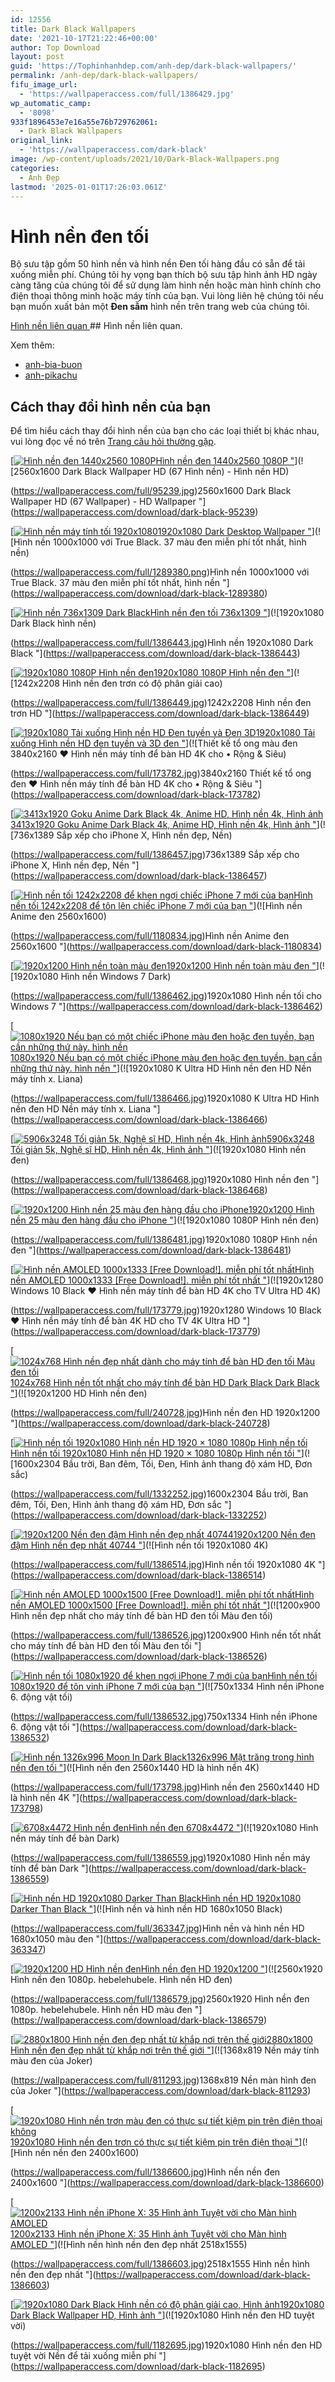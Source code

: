 ```yaml
---
id: 12556
title: Dark Black Wallpapers
date: '2021-10-17T21:22:46+00:00'
author: Top Download
layout: post
guid: 'https://Tophinhanhdep.com/anh-dep/dark-black-wallpapers/'
permalink: /anh-dep/dark-black-wallpapers/
fifu_image_url:
  - 'https://wallpaperaccess.com/full/1386429.jpg'
wp_automatic_camp:
  - '8098'
933f1896453e7e16a55e76b729762061:
  - Dark Black Wallpapers
original_link:
  - 'https://wallpaperaccess.com/dark-black'
image: /wp-content/uploads/2021/10/Dark-Black-Wallpapers.png
categories:
  - Ảnh Đẹp
lastmod: '2025-01-01T17:26:03.061Z'
---
```

# Hình nền đen tối

Bộ sưu tập gồm 50 hình nền và hình nền Đen tối hàng đầu có sẵn để tải xuống miễn phí. Chúng tôi hy vọng bạn thích bộ sưu tập hình ảnh HD ngày càng tăng của chúng tôi để sử dụng làm hình nền hoặc màn hình chính cho điện thoại thông minh hoặc máy tính của bạn. Vui lòng liên hệ chúng tôi nếu bạn muốn xuất bản một **Đen sẫm** hình nền trên trang web của chúng tôi.

[Hình nền liên quan ](#related) ## Hình nền liên quan.

   
 Xem thêm:

   
- [anh-bia-buon](https://tophinhanhdep.com/anh-bia/anh-bia-buon/)
- [anh-pikachu](https://tophinhanhdep.com/anh-anime/anh-pikachu/)

## Cách thay đổi hình nền của bạn

Để tìm hiểu cách thay đổi hình nền của bạn cho các loại thiết bị khác nhau, vui lòng đọc về nó trên [Trang câu hỏi thường gặp](https://tophinhanhdep.com/faq/).

  
[[![Hình nền đen 1440x2560 1080P](https://wallpaperaccess.com/full/1386429.jpg)Hình nền đen 1440x2560 1080P "](https://wallpaperaccess.com/download/dark-black-1386429)](![2560x1600 Dark Black Wallpaper HD (67 Hình nền) - Hình nền HD)

(https://wallpaperaccess.com/full/95239.jpg)2560x1600 Dark Black Wallpaper HD (67 Wallpaper) - HD Wallpaper "](https://wallpaperaccess.com/download/dark-black-95239)

[[![Hình nền máy tính tối 1920x1080](https://wallpaperaccess.com/full/1386436.jpg)1920x1080 Dark Desktop Wallpaper "](https://wallpaperaccess.com/download/dark-black-1386436)](![Hình nền 1000x1000 với True Black.  37 màu đen miễn phí tốt nhất, hình nền)

(https://wallpaperaccess.com/full/1289380.png)Hình nền 1000x1000 với True Black. 37 màu đen miễn phí tốt nhất, hình nền "](https://wallpaperaccess.com/download/dark-black-1289380)

[[![Hình nền 736x1309 Dark Black](https://wallpaperaccess.com/full/1386439.jpg)Hình nền đen tối 736x1309 "](https://wallpaperaccess.com/download/dark-black-1386439)](![1920x1080 Dark Black hình nền)

(https://wallpaperaccess.com/full/1386443.jpg)Hình nền 1920x1080 Dark Black "](https://wallpaperaccess.com/download/dark-black-1386443)

[[![1920x1080 1080P Hình nền đen](https://wallpaperaccess.com/full/1386444.jpg)1920x1080 1080P Hình nền đen "](https://wallpaperaccess.com/download/dark-black-1386444)](![1242x2208 Hình nền đen trơn có độ phân giải cao)

(https://wallpaperaccess.com/full/1386449.jpg)1242x2208 Hình nền đen trơn HD "](https://wallpaperaccess.com/download/dark-black-1386449)

[[![1920x1080 Tải xuống Hình nền HD Đen tuyền và Đen 3D](https://wallpaperaccess.com/full/802281.jpg)1920x1080 Tải xuống Hình nền HD đen tuyền và 3D đen "](https://wallpaperaccess.com/download/dark-black-802281)](![Thiết kế tổ ong màu đen 3840x2160 ❤ Hình nền máy tính để bàn HD 4K cho • Rộng & Siêu)

(https://wallpaperaccess.com/full/173782.jpg)3840x2160 Thiết kế tổ ong đen ❤ Hình nền máy tính để bàn HD 4K cho • Rộng &amp; Siêu "](https://wallpaperaccess.com/download/dark-black-173782)

[[![3413x1920 Goku Anime Dark Black 4k, Anime HD, Hình nền 4k, Hình ảnh](https://wallpaperaccess.com/full/2150.jpg)3413x1920 Goku Anime Dark Black 4k, Anime HD, Hình nền 4k, Hình ảnh "](https://wallpaperaccess.com/download/dark-black-2150)](![736x1389 Sắp xếp cho iPhone X, Hình nền đẹp, Nền)

(https://wallpaperaccess.com/full/1386457.jpg)736x1389 Sắp xếp cho iPhone X, Hình nền đẹp, Nền "](https://wallpaperaccess.com/download/dark-black-1386457)

[[![Hình nền tối 1242x2208 để khen ngợi chiếc iPhone 7 mới của bạn](https://wallpaperaccess.com/full/950927.jpg)Hình nền tối 1242x2208 để tôn lên chiếc iPhone 7 mới của bạn "](https://wallpaperaccess.com/download/dark-black-950927)](![Hình nền Anime đen 2560x1600)

(https://wallpaperaccess.com/full/1180834.jpg)Hình nền Anime đen 2560x1600 "](https://wallpaperaccess.com/download/dark-black-1180834)

[[![1920x1200 Hình nền toàn màu đen](https://wallpaperaccess.com/full/1386460.jpg)1920x1200 Hình nền toàn màu đen "](https://wallpaperaccess.com/download/dark-black-1386460)](![1920x1080 Hình nền Windows 7 Dark)

(https://wallpaperaccess.com/full/1386462.jpg)1920x1080 Hình nền tối cho Windows 7 "](https://wallpaperaccess.com/download/dark-black-1386462)

[[![1080x1920 Nếu bạn có một chiếc iPhone màu đen hoặc đen tuyền, bạn cần những thứ này.  hình nền](https://wallpaperaccess.com/full/95254.jpg)1080x1920 Nếu bạn có một chiếc iPhone màu đen hoặc đen tuyền, bạn cần những thứ này. hình nền "](https://wallpaperaccess.com/download/dark-black-95254)](![1920x1080 K Ultra HD Hình nền đen HD Nền máy tính x.  Liana)

(https://wallpaperaccess.com/full/1386466.jpg)1920x1080 K Ultra HD Hình nền đen HD Nền máy tính x. Liana "](https://wallpaperaccess.com/download/dark-black-1386466)

[[![5906x3248 Tối giản 5k, Nghệ sĩ HD, Hình nền 4k, Hình ảnh](https://wallpaperaccess.com/full/1131637.jpg)5906x3248 Tối giản 5k, Nghệ sĩ HD, Hình nền 4k, Hình ảnh "](https://wallpaperaccess.com/download/dark-black-1131637)](![1920x1080 Hình nền đen)

(https://wallpaperaccess.com/full/1386468.jpg)1920x1080 Hình nền đen "](https://wallpaperaccess.com/download/dark-black-1386468)

[[![1920x1200 Hình nền 25 màu đen hàng đầu cho iPhone](https://wallpaperaccess.com/full/1386469.jpg)1920x1200 Hình nền 25 màu đen hàng đầu cho iPhone "](https://wallpaperaccess.com/download/dark-black-1386469)](![1920x1080 1080P Hình nền đen)

(https://wallpaperaccess.com/full/1386481.jpg)1920x1080 1080P Hình nền đen "](https://wallpaperaccess.com/download/dark-black-1386481)

[[![Hình nền AMOLED 1000x1333 [Free Download!].  miễn phí tốt nhất](https://wallpaperaccess.com/full/1131691.jpg)Hình nền AMOLED 1000x1333 \[Free Download!\]. miễn phí tốt nhất "](https://wallpaperaccess.com/download/dark-black-1131691)](![1920x1280 Windows 10 Black ❤ Hình nền máy tính để bàn HD 4K cho TV Ultra HD 4K)

(https://wallpaperaccess.com/full/173779.jpg)1920x1280 Windows 10 Black ❤ Hình nền máy tính để bàn 4K HD cho TV 4K Ultra HD "](https://wallpaperaccess.com/download/dark-black-173779)

[[![1024x768 Hình nền đẹp nhất dành cho máy tính để bàn HD đen tối Màu đen tối](https://wallpaperaccess.com/full/1386485.jpg)1024x768 Hình nền tốt nhất cho máy tính để bàn HD Dark Black Dark Black "](https://wallpaperaccess.com/download/dark-black-1386485)](![1920x1200 HD Hình nền đen)

(https://wallpaperaccess.com/full/240728.jpg)Hình nền đen HD 1920x1200 "](https://wallpaperaccess.com/download/dark-black-240728)

[[![Hình nền tối 1920x1080 Hình nền HD 1920 × 1080 1080p Hình nền tối](https://wallpaperaccess.com/full/1386499.jpg)Hình nền tối 1920x1080 Hình nền HD 1920 × 1080 1080p Hình nền tối "](https://wallpaperaccess.com/download/dark-black-1386499)](![1600x2304 Bầu trời, Ban đêm, Tối, Đen, Hình ảnh thang độ xám HD, Đơn sắc)

(https://wallpaperaccess.com/full/1332252.jpg)1600x2304 Bầu trời, Ban đêm, Tối, Đen, Hình ảnh thang độ xám HD, Đơn sắc "](https://wallpaperaccess.com/download/dark-black-1332252)

[[![1920x1200 Nền đen đậm Hình nền đẹp nhất 40744](https://wallpaperaccess.com/full/1386503.jpg)1920x1200 Nền đen đậm Hình nền đẹp nhất 40744 "](https://wallpaperaccess.com/download/dark-black-1386503)](![Hình nền tối 1920x1080 4K)

(https://wallpaperaccess.com/full/1386514.jpg)Hình nền tối 1920x1080 4K "](https://wallpaperaccess.com/download/dark-black-1386514)

[[![Hình nền AMOLED 1000x1500 [Free Download!].  miễn phí tốt nhất](https://wallpaperaccess.com/full/797865.jpg)Hình nền AMOLED 1000x1500 \[Free Download!\]. miễn phí tốt nhất "](https://wallpaperaccess.com/download/dark-black-797865)](![1200x900 Hình nền đẹp nhất cho máy tính để bàn HD đen tối Màu đen tối)

(https://wallpaperaccess.com/full/1386526.jpg)1200x900 Hình nền tốt nhất cho máy tính để bàn HD đen tối Màu đen tối "](https://wallpaperaccess.com/download/dark-black-1386526)

[[![Hình nền tối 1080x1920 để khen ngợi iPhone 7 mới của bạn](https://wallpaperaccess.com/full/909352.png)Hình nền tối 1080x1920 để tôn vinh iPhone 7 mới của bạn "](https://wallpaperaccess.com/download/dark-black-909352)](![750x1334 Hình nền iPhone 6.  động vật tối)

(https://wallpaperaccess.com/full/1386532.jpg)750x1334 Hình nền iPhone 6. động vật tối "](https://wallpaperaccess.com/download/dark-black-1386532)

[[![Hình nền 1326x996 Moon In Dark Black](https://wallpaperaccess.com/full/1386551.jpg)1326x996 Mặt trăng trong hình nền đen tối "](https://wallpaperaccess.com/download/dark-black-1386551)](![Hình nền đen 2560x1440 HD là hình nền 4K)

(https://wallpaperaccess.com/full/173798.jpg)Hình nền đen 2560x1440 HD là hình nền 4K "](https://wallpaperaccess.com/download/dark-black-173798)

[[![6708x4472 Hình nền đen](https://wallpaperaccess.com/full/1386553.jpg)Hình nền đen 6708x4472 "](https://wallpaperaccess.com/download/dark-black-1386553)](![1920x1080 Hình nền máy tính để bàn Dark)

(https://wallpaperaccess.com/full/1386559.jpg)1920x1080 Hình nền máy tính để bàn Dark "](https://wallpaperaccess.com/download/dark-black-1386559)

[[![Hình nền HD 1920x1080 Darker Than Black](https://wallpaperaccess.com/full/1352795.jpg)Hình nền HD 1920x1080 Darker Than Black "](https://wallpaperaccess.com/download/dark-black-1352795)](![Hình nền và hình nền HD 1680x1050 Black)

(https://wallpaperaccess.com/full/363347.jpg)Hình nền và hình nền HD 1680x1050 màu đen "](https://wallpaperaccess.com/download/dark-black-363347)

[[![1920x1200 HD Hình nền đen](https://wallpaperaccess.com/full/36282.jpg)Hình nền đen HD 1920x1200 "](https://wallpaperaccess.com/download/dark-black-36282)](![2560x1920 Hình nền đen 1080p.  hebelehubele.  Hình nền HD đen)

(https://wallpaperaccess.com/full/1386579.jpg)2560x1920 Hình nền đen 1080p. hebelehubele. Hình nền HD màu đen "](https://wallpaperaccess.com/download/dark-black-1386579)

[[![2880x1800 Hình nền đen đẹp nhất từ ​​khắp nơi trên thế giới](https://wallpaperaccess.com/full/1386581.jpg)2880x1800 Hình nền đen đẹp nhất từ ​​khắp nơi trên thế giới "](https://wallpaperaccess.com/download/dark-black-1386581)](![1368x819 Nền máy tính màu đen của Joker)

(https://wallpaperaccess.com/full/811293.jpg)1368x819 Nền màn hình đen của Joker "](https://wallpaperaccess.com/download/dark-black-811293)

[[![1920x1080 Hình nền trơn màu đen có thực sự tiết kiệm pin trên điện thoại không](https://wallpaperaccess.com/full/729535.png)1920x1080 Hình nền đen trơn có thực sự tiết kiệm pin trên điện thoại "](https://wallpaperaccess.com/download/dark-black-729535)](![Hình nền nền đen 2400x1600)

(https://wallpaperaccess.com/full/1386600.jpg)Hình nền nền đen 2400x1600 "](https://wallpaperaccess.com/download/dark-black-1386600)

[[![1200x2133 Hình nền iPhone X: 35 Hình ảnh Tuyệt vời cho Màn hình AMOLED](https://wallpaperaccess.com/full/316567.jpg)1200x2133 Hình nền iPhone X: 35 Hình ảnh Tuyệt vời cho Màn hình AMOLED "](https://wallpaperaccess.com/download/dark-black-316567)](![Hình nền hình nền đen đẹp nhất 2518x1555)

(https://wallpaperaccess.com/full/1386603.jpg)2518x1555 Hình nền hình nền đen đẹp nhất "](https://wallpaperaccess.com/download/dark-black-1386603)

[[![1920x1080 Dark Black Hình nền có độ phân giải cao, Hình ảnh](https://wallpaperaccess.com/full/1386604.jpg)1920x1080 Dark Black Wallpaper HD, Hình ảnh "](https://wallpaperaccess.com/download/dark-black-1386604)](![1920x1080 Hình nền đen HD tuyệt vời)

(https://wallpaperaccess.com/full/1182695.jpg)1920x1080 Hình nền đen HD tuyệt vời Nền để tải xuống miễn phí "](https://wallpaperaccess.com/download/dark-black-1182695)
